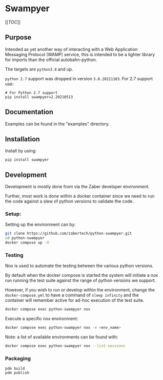 # Swampyer

[[_TOC_]]

## Purpose

Intended as yet another way of interacting with a Web Application Messaging Protocol (WAMP) service, this is intended to be a lighter library for imports than the official autobahn-python.

The targets are `python3.8` and up.

`python 2.7` support was dropped in version `3.0.20211103`. For 2.7 support use:

```
# For Python 2.7 support
pip install swampyer=2.20210513
```

## Documentation

Examples can be found in the "examples" directory.

## Installation

Install by using:

`pip install swampyer`

## Development

Development is mostly done from via the Zaber developer environment.

Further, most work is done within a docker container since we need to run the code against a slew of python versions to validate the code.

### Setup:

Setting up the environment can by:

```bash
git clone https://github.com/zabertech/python-swampyer.git
cd python-swampyer
docker compose up -d
```

### Testing

Nox is used to automate the testing between the various python versions.

By default when the docker compose is started the system will initiate a nox run running the test suite against the range of python versions we support.

However, if you wish to run or develop within the environment, change the `docker-compose.yml` to have a command of `sleep infinity` and the container will remember active for ad-hoc execution of the test suite.

```bash
docker compose exec python-swampyer nox
```

Execute a specific nox environment:

```bash
docker compose exec python-swampyer nox -e <env_name>
```

Note: a list of available environments can be found with:

```bash
docker compose exec python-swampyer nox --list-sessions
```

### Packaging

```
pdm build
pdm publish
```

